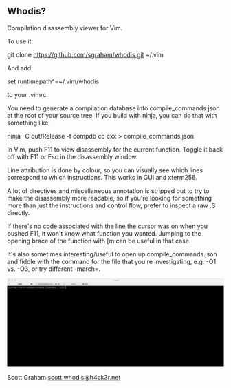Whodis?
-------

Compilation disassembly viewer for Vim.

To use it:

  git clone https://github.com/sgraham/whodis.git ~/.vim

And add:

  set runtimepath^=~/.vim/whodis

to your .vimrc.

You need to generate a compilation database into compile_commands.json at the
root of your source tree. If you build with ninja, you can do that with
something like:

  ninja -C out/Release -t compdb cc cxx > compile_commands.json

In Vim, push F11 to view disassembly for the current function. Toggle it back
off with F11 or Esc in the disassembly window.

Line attribution is done by colour, so you can visually see which lines
correspond to which instructions. This works in GUI and xterm256.

A lot of directives and miscellaneous annotation is stripped out to try to make
the disassembly more readable, so if you're looking for something more than just
the instructions and control flow, prefer to inspect a raw .S directly.

If there's no code associated with the line the cursor was on when you pushed
F11, it won't know what function you wanted. Jumping to the opening brace of the
function with \[m can be useful in that case.

It's also sometimes interesting/useful to open up compile_commands.json and
fiddle with the command for the file that you're investigating, e.g. -O1 vs.
-O3, or try different -march=.

![Demo](demo.gif)

Scott Graham <scott.whodis@h4ck3r.net>
